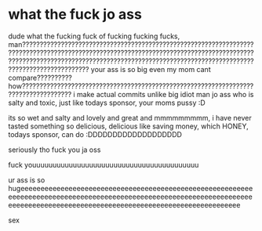 # what the fuck jo ass
dude what the fucking fuck of fucking fucking fucks, man?????????????????????????????????????????????????????????????????????????????????????????????????????????????????????????????????????????????????????????????????????????????????????????????????????????????????????????????????????
your ass is so big even my mom cant compare??????????
how????????????????????????????????????????????????????????????????????????????????????
i make actual commits unlike big idiot man jo ass who is salty and toxic, just like todays sponsor, your moms pussy :D

its so wet and salty and lovely and great and mmmmmmmmm, i have never tasted something so delicious, delicious like saving money, which HONEY, todays sponsor, can do :DDDDDDDDDDDDDDDDDDD


seriously tho fuck you ja oss










































































































































fuck youuuuuuuuuuuuuuuuuuuuuuuuuuuuuuuuuuuuuuuuu
































































































































































































































































































ur ass is so hugeeeeeeeeeeeeeeeeeeeeeeeeeeeeeeeeeeeeeeeeeeeeeeeeeeeeeeeeeeeeeeeeeeeeeeeeeeeeeeeeeeeeeeeeeeeeeeeeeeeeeeeeeeeeeeeeeeeeeeeeeeeeeeeeeeeeeeeeeeeeeeeeeeeeeeeeeeeeeeeeeeeeeeeeeeeeeeeee






























































































































































sex